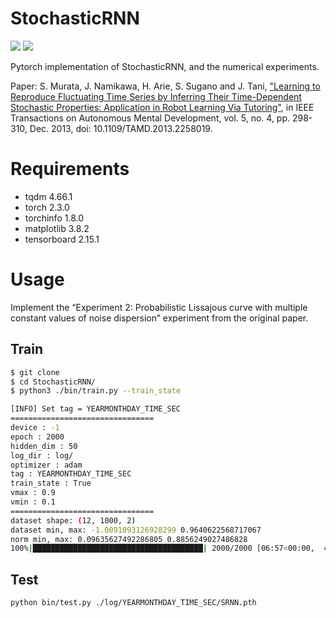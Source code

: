 # StochasticRNN

![](https://img.shields.io/badge/pytorch-2.3.0-blue.svg) ![](https://img.shields.io/badge/python-3.10.12-brightgreen.svg)

Pytorch implementation of StochasticRNN, and the numerical experiments.

Paper: S. Murata, J. Namikawa, H. Arie, S. Sugano and J. Tani, ["Learning to Reproduce Fluctuating Time Series by Inferring Their Time-Dependent Stochastic Properties: Application in Robot Learning Via Tutoring"](https://www.cs.swarthmore.edu/~meeden/DevelopmentalRobotics/Murata2013.pdf), in IEEE Transactions on Autonomous Mental Development, vol. 5, no. 4, pp. 298-310, Dec. 2013, doi: 10.1109/TAMD.2013.2258019. 



# Requirements

- tqdm 4.66.1
- torch 2.3.0
- torchinfo 1.8.0
- matplotlib 3.8.2
- tensorboard 2.15.1


# Usage

Implement the “Experiment 2: Probabilistic Lissajous curve with multiple constant values of noise dispersion” experiment from the original paper.

## Train

```bash
$ git clone 
$ cd StochasticRNN/
$ python3 ./bin/train.py --train_state

[INFO] Set tag = YEARMONTHDAY_TIME_SEC
================================
device : -1
epoch : 2000
hidden_dim : 50
log_dir : log/
optimizer : adam
tag : YEARMONTHDAY_TIME_SEC
train_state : True
vmax : 0.9
vmin : 0.1
================================
dataset shape: (12, 1000, 2)
dataset min, max: -1.0091093126928299 0.9640622568717067
norm min, max: 0.09635627492286805 0.8856249027486828
100%|██████████████████████████████████████| 2000/2000 [06:57<00:00,  4.79it/s, train_loss=-63.3]
```

## Test
```bash
python bin/test.py ./log/YEARMONTHDAY_TIME_SEC/SRNN.pth
```
